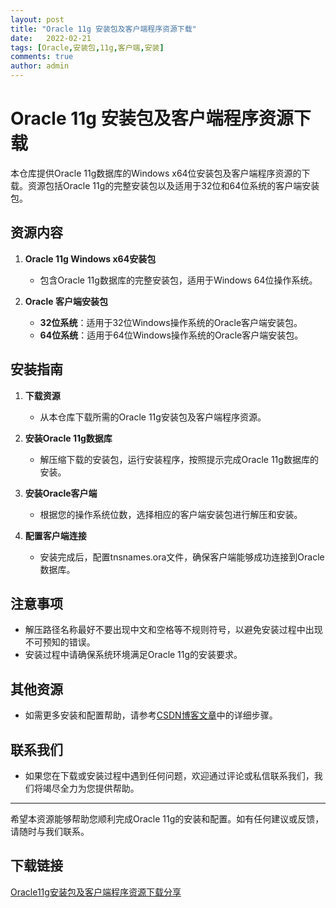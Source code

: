 ```yaml
---
layout: post
title: "Oracle 11g 安装包及客户端程序资源下载"
date:   2022-02-21
tags: [Oracle,安装包,11g,客户端,安装]
comments: true
author: admin
---
```

# Oracle 11g 安装包及客户端程序资源下载

本仓库提供Oracle 11g数据库的Windows x64位安装包及客户端程序资源的下载。资源包括Oracle 11g的完整安装包以及适用于32位和64位系统的客户端安装包。

## 资源内容

1. **Oracle 11g Windows x64安装包**
   - 包含Oracle 11g数据库的完整安装包，适用于Windows 64位操作系统。

2. **Oracle 客户端安装包**
   - **32位系统**：适用于32位Windows操作系统的Oracle客户端安装包。
   - **64位系统**：适用于64位Windows操作系统的Oracle客户端安装包。

## 安装指南

1. **下载资源**
   - 从本仓库下载所需的Oracle 11g安装包及客户端程序资源。

2. **安装Oracle 11g数据库**
   - 解压缩下载的安装包，运行安装程序，按照提示完成Oracle 11g数据库的安装。

3. **安装Oracle客户端**
   - 根据您的操作系统位数，选择相应的客户端安装包进行解压和安装。

4. **配置客户端连接**
   - 安装完成后，配置tnsnames.ora文件，确保客户端能够成功连接到Oracle数据库。

## 注意事项

- 解压路径名称最好不要出现中文和空格等不规则符号，以避免安装过程中出现不可预知的错误。
- 安装过程中请确保系统环境满足Oracle 11g的安装要求。

## 其他资源

- 如需更多安装和配置帮助，请参考[CSDN博客文章](https://blog.csdn.net/qq_31180393/article/details/82790357)中的详细步骤。

## 联系我们

- 如果您在下载或安装过程中遇到任何问题，欢迎通过评论或私信联系我们，我们将竭尽全力为您提供帮助。

---

希望本资源能够帮助您顺利完成Oracle 11g的安装和配置。如有任何建议或反馈，请随时与我们联系。

## 下载链接

[Oracle11g安装包及客户端程序资源下载分享](https://pan.quark.cn/s/32907bdc262d)